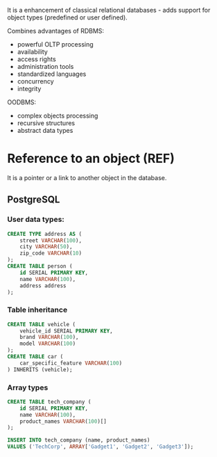 It is a enhancement of classical relational databases - adds support for object types (predefined or user defined).

Combines advantages of RDBMS:
- powerful OLTP processing
- availability
- access rights
- administration tools
- standardized languages
- concurrency
- integrity

OODBMS:
- complex objects processing
- recursive structures
- abstract data types

# Reference to an object (REF)
It is a pointer or a link to another object in the database.

## PostgreSQL
### User data types:
```sql
CREATE TYPE address AS (
	street VARCHAR(100),
	city VARCHAR(50),
	zip_code VARCHAR(10)
);
CREATE TABLE person (
	id SERIAL PRIMARY KEY,
	name VARCHAR(100),
	address address
);
```

### Table inheritance
```sql
CREATE TABLE vehicle (
    vehicle_id SERIAL PRIMARY KEY,
    brand VARCHAR(100),
    model VARCHAR(100)
);
CREATE TABLE car (
    car_specific_feature VARCHAR(100)
) INHERITS (vehicle);
```

### Array types
```sql
CREATE TABLE tech_company (
    id SERIAL PRIMARY KEY,
    name VARCHAR(100),
    product_names VARCHAR(100)[]
);

INSERT INTO tech_company (name, product_names)
VALUES ('TechCorp', ARRAY['Gadget1', 'Gadget2', 'Gadget3']);
```